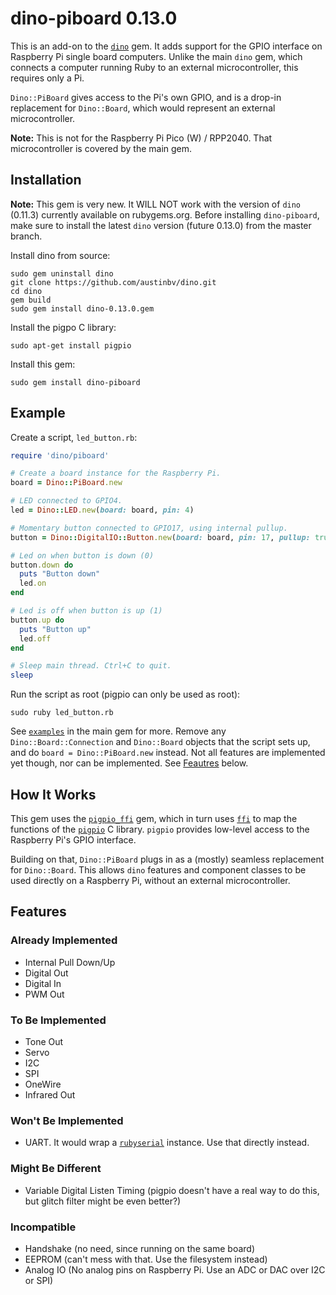 # dino-piboard 0.13.0

This is an add-on to the [`dino`](https://github.com/austinbv/dino) gem. It adds support for the GPIO interface on Raspberry Pi single board computers. Unlike the main `dino` gem, which connects a computer running Ruby to an external microcontroller, this requires only a Pi.

`Dino::PiBoard` gives access to the Pi's own GPIO, and is a drop-in replacement for `Dino::Board`, which would represent an external microcontroller.

**Note:** This is not for the Raspberry Pi Pico (W) / RPP2040. That microcontroller is covered by the main gem.

## Installation
**Note:** This gem is very new. It WILL NOT work with the version of `dino` (0.11.3) currently available on rubygems.org. Before installing `dino-piboard`, make sure to install the latest `dino` version (future 0.13.0) from the master branch.

Install dino from source:
```shell
sudo gem uninstall dino
git clone https://github.com/austinbv/dino.git
cd dino
gem build
sudo gem install dino-0.13.0.gem
```

Install the pigpo C library:
```shell
sudo apt-get install pigpio
```

Install this gem:
```shell
sudo gem install dino-piboard
```

## Example
Create a script, `led_button.rb`:
```ruby
require 'dino/piboard'

# Create a board instance for the Raspberry Pi.
board = Dino::PiBoard.new

# LED connected to GPIO4.
led = Dino::LED.new(board: board, pin: 4)

# Momentary button connected to GPIO17, using internal pullup.
button = Dino::DigitalIO::Button.new(board: board, pin: 17, pullup: true)

# Led on when button is down (0)
button.down do
  puts "Button down"
  led.on
end

# Led is off when button is up (1)
button.up do
  puts "Button up"
  led.off
end

# Sleep main thread. Ctrl+C to quit.
sleep
```

Run the script as root (pigpio can only be used as root):
```shell
sudo ruby led_button.rb
```

See [`examples`](https://github.com/austinbv/dino/tree/master/examples) in the main gem for more. Remove any `Dino::Board::Connection` and `Dino::Board` objects that the script sets up, and do `board = Dino::PiBoard.new` instead. Not all features are implemented yet though, nor can be implemented. See [Feautres](#features) below.

## How It Works

This gem uses the [`pigpio_ffi`](https://github.com/dino-rb/pigpio_ffi) gem, which in turn uses [`ffi`](https://github.com/ffi/ffi) to map the functions of the [`pigpio`](https://github.com/joan2937/pigpio) C library. `pigpio` provides low-level access to the Raspberry Pi's GPIO interface.

Building on that, `Dino::PiBoard` plugs in as a (mostly) seamless replacement for `Dino::Board`. This allows `dino` features and component classes to be used directly on a Raspberry Pi, without an external microcontroller.

## Features

### Already Implemented
  - Internal Pull Down/Up
  - Digital Out
  - Digital In
  - PWM Out

### To Be Implemented
  - Tone Out
  - Servo
  - I2C
  - SPI
  - OneWire
  - Infrared Out

### Won't Be Implemented
  - UART. It would wrap a [`rubyserial`](https://github.com/hybridgroup/rubyserial) instance. Use that directly instead.

### Might Be Different
  - Variable Digital Listen Timing (pigpio doesn't have a real way to do this, but glitch filter might be even better?)

### Incompatible
  - Handshake (no need, since running on the same board)
  - EEPROM (can't mess with that. Use the filesystem instead)
  - Analog IO (No analog pins on Raspberry Pi. Use an ADC or DAC over I2C or SPI)
